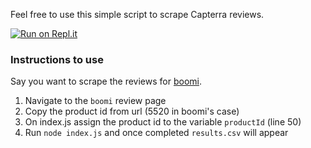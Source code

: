 Feel free to use this simple script to scrape Capterra reviews.

[![Run on Repl.it](https://repl.it/badge/github/muratsu/capterra-reviews)](https://repl.it/github/muratsu/capterra-reviews)

### Instructions to use
Say you want to scrape the reviews for [boomi](https://www.capterra.com/p/5520/Dell-Boomi/reviews/).

1. Navigate to the `boomi` review page
2. Copy the product id from url (5520 in boomi's case)
3. On index.js assign the product id to the variable `productId` (line 50)
4. Run `node index.js` and once completed `results.csv` will appear